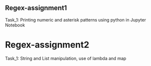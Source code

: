## Regex-assignment1
Task_1: Printing numeric and asterisk patterns using python in Jupyter Notebook

# Regex-assignment2
Task_1: String and List manipulation, use of lambda and map
